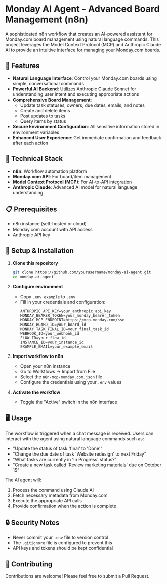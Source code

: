 # Monday AI Agent - Advanced Board Management (n8n)

A sophisticated n8n workflow that creates an AI-powered assistant for Monday.com board management using natural language commands. This project leverages the Model Context Protocol (MCP) and Anthropic Claude AI to provide an intuitive interface for managing your Monday.com boards.

## 🌟 Features

- **Natural Language Interface**: Control your Monday.com boards using simple, conversational commands
- **Powerful AI Backend**: Utilizes Anthropic Claude Sonnet for understanding user intent and executing appropriate actions
- **Comprehensive Board Management**: 
  - Update task statuses, owners, due dates, emails, and notes
  - Create and delete items
  - Post updates to tasks
  - Query items by status
- **Secure Environment Configuration**: All sensitive information stored in environment variables
- **Enhanced User Experience**: Get immediate confirmation and feedback after each action

## 🔧 Technical Stack

- **n8n**: Workflow automation platform
- **Monday.com API**: For board/item management
- **Model Context Protocol (MCP)**: For AI-to-API integration
- **Anthropic Claude**: Advanced AI model for natural language understanding

## 📋 Prerequisites

- n8n instance (self-hosted or cloud)
- Monday.com account with API access
- Anthropic API key

## 🚀 Setup & Installation

1. **Clone this repository**
   ```bash
   git clone https://github.com/yourusername/monday-ai-agent.git
   cd monday-ai-agent
   ```

2. **Configure environment**
   - Copy `.env.example` to `.env`
   - Fill in your credentials and configuration:
     ```
     ANTHROPIC_API_KEY=your_anthropic_api_key
     MONDAY_BEARER_TOKEN=your_monday_bearer_token
     MONDAY_MCP_ENDPOINT=https://mcp.monday.com/sse
     MONDAY_BOARD_ID=your_board_id
     MONDAY_TASK_FINAL_ID=your_final_task_id
     WEBHOOK_ID=your_webhook_id
     FLOW_ID=your_flow_id
     INSTANCE_ID=your_instance_id
     EXAMPLE_EMAIL=your_example_email
     ```

3. **Import workflow to n8n**
   - Open your n8n instance
   - Go to Workflows → Import from File
   - Select the `n8n-mcp-monday.com.json` file
   - Configure the credentials using your `.env` values

4. **Activate the workflow**
   - Toggle the "Active" switch in the n8n interface

## 🖥️ Usage

The workflow is triggered when a chat message is received. Users can interact with the agent using natural language commands such as:

- "Update the status of task 'final' to 'Done'"
- "Change the due date of task 'Website redesign' to next Friday"
- "What tasks are currently in 'In Progress' status?"
- "Create a new task called 'Review marketing materials' due on October 15"

The AI agent will:
1. Process the command using Claude AI
2. Fetch necessary metadata from Monday.com
3. Execute the appropriate API calls
4. Provide confirmation when the action is complete

## 🔒 Security Notes

- Never commit your `.env` file to version control
- The `.gitignore` file is configured to prevent this
- API keys and tokens should be kept confidential

## 🤝 Contributing

Contributions are welcome! Please feel free to submit a Pull Request.